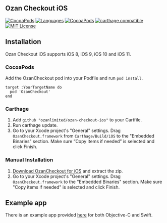 ## Ozan Checkout iOS

[![CocoaPods](https://img.shields.io/badge/platform-ios-orange.svg)](https://cocoapods.org/pods/OzanCheckout)
[![Languages](https://img.shields.io/badge/languages-ObjC%20%7C%20%20Swift-orange.svg?maxAge=2592000)](https://github.com/intercom/intercom-ios)
[![CocoaPods](https://img.shields.io/badge/pod-0.0.1-blue.svg)](https://cocoapods.org/pods/OzanCheckout)
[![carthage compatible](https://img.shields.io/badge/Carthage-compatible-brightgreen.svg)](https://github.com/Carthage/Carthage)
[![MIT License](https://img.shields.io/github/license/mashape/apistatus.svg)](https://www.apache.org/licenses/LICENSE-2.0.html)

## Installation

Ozan Checkout iOS supports iOS 8, iOS 9, iOS 10 and iOS 11.

### CocoaPods
Add the OzanCheckout pod into your Podfile and run `pod install`.

    target :YourTargetName do
      pod 'OzanCheckout'
    end

### Carthage
1. Add `github "ozanlimited/ozan-checkout-ios"` to your Cartfile.
2. Run carthage update.
3. Go to your Xcode project's "General" settings. Drag `OzanCheckout.framework` from `Carthage/Build/iOS` to the "Embedded Binaries" section. Make sure “Copy items if needed” is selected and click Finish.

### Manual Installation

1. [Download OzanCheckout for iOS](https://github.com/ozanlimited/ozan-checkout-ios/archive/master.zip) and extract the zip.
2. Go to your Xcode project's "General" settings. Drag `OzanCheckout.framework` to the "Embedded Binaries" section. Make sure "Copy items if needed" is selected and click Finish.

## Example app
There is an example app provided [here](https://github.com/ozanlimited/ozan-checkout-ios/tree/master/Examples) for both Objective-C and Swift.

